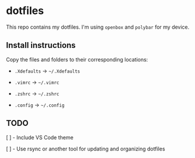 # dotfiles

This repo contains my dotfiles. I'm using `openbox` and `polybar` for my device.

## Install instructions

Copy the files and folders to their corresponding locations:

- `.Xdefaults` -> `~/.Xdefaults`

- `.vimrc` -> `~/.vimrc`

- `.zshrc` -> `~/.zshrc`

- `.config` -> `~/.config`

## TODO

[ ] - Include VS Code theme

[ ] - Use rsync or another tool for updating and organizing dotfiles